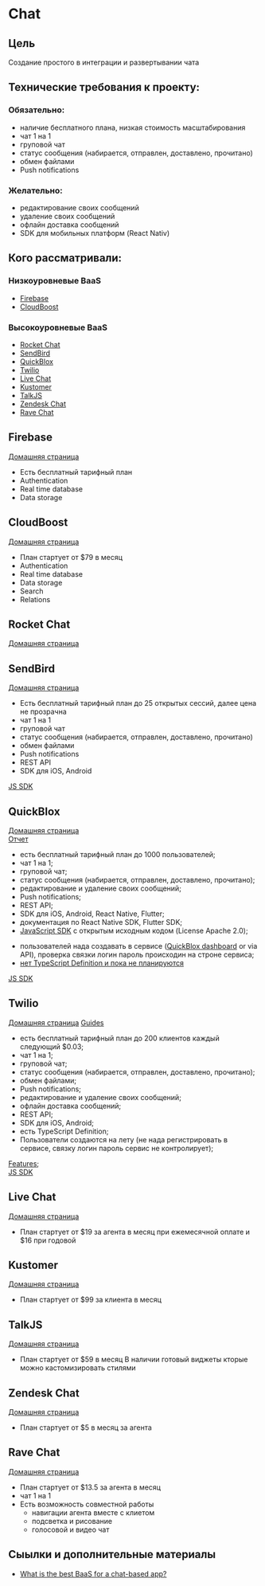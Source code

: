 # Chat

## Цель
Создание простого в интеграции и развертывании чата

## Технические требования к проекту:
### Обязательно:
+ наличие бесплатного плана, низкая стоимость масштабирования
+ чат 1 на 1
+ груповой чат
+ статус сообщения (набирается, отправлен, доставлено, прочитано)
+ обмен файлами
+ Push notifications

### Желательно:
+ редактирование своих сообщений
+ удаление своих сообщений
+ офлайн доставка сообщений
+ SDK для мобильных платформ (React Nativ)

## Кого рассматривали:

### Низкоуровневые BaaS
- [Firebase](#firebase)
- [CloudBoost](#cloudboost)

### Высокоуровневые BaaS
- [Rocket Chat](#rocket-chat)
- [SendBird](#sendbird)
- [QuickBlox](#quickblox)
- [Twilio](#twilio)
- [Live Chat](#live-chat)
- [Kustomer](#kustomer)
- [TalkJS](#talkjs)
- [Zendesk Chat](#zendesk-chat)
- [Rave Chat](#rave-chat)

## Firebase
[Домашняя страница](https://firebase.google.com/)
+ Есть бесплатный тарифный план
+ Authentication
+ Real time database
+ Data storage

## CloudBoost
[Домашняя страница](https://cloudboost.io/)
+ План стартует от $79 в месяц
+ Authentication
+ Real time database
+ Data storage
+ Search
+ Relations

## Rocket Chat
[Домашняя страница](https://rocket.chat/)

## SendBird
[Домашняя страница](https://sendbird.com)
+ Есть бесплатный тарифный план до 25 открытых сессий, далее цена не прозрачна
+ чат 1 на 1
+ груповой чат
+ статус сообщения (набирается, отправлен, доставлено, прочитано)
+ обмен файлами
+ Push notifications
+ REST API
+ SDK для iOS, Android

[JS SDK](https://docs.sendbird.com/javascript)

## QuickBlox
[Домашняя страница](https://quickblox.com)<br/>
[Отчет](./doc/quickblox.md)
+ есть бесплатный тарифный план до 1000 пользователей;
+ чат 1 на 1;
+ груповой чат;
+ статус сообщения (набирается, отправлен, доставлено, прочитано);
+ редактирование и удаление своих сообщений;
+ Push notifications;
+ REST API;
+ SDK для iOS, Android, React Native, Flutter;
+ документация по React Native SDK, Flutter SDK;
+ [JavaScript SDK](https://github.com/QuickBlox/quickblox-javascript-sdk) с открытым исходным кодом (License Apache 2.0);
- пользователей нада создавать в сервисе ([QuickBlox dashboard](https://admin.quickblox.com/) or via API), проверка связки логин пароль происходин на строне сервиса;
- [нет TypeScript Definition и пока не планируются](https://github.com/QuickBlox/quickblox-javascript-sdk/issues/299)

[JS SDK](https://docs.quickblox.com/docs/js-quick-start)

## Twilio
[Домашняя страница](https://www.twilio.com)
[Guides](./doc/twilio.md)
+ есть бесплатный тарифный план до 200 клиентов каждый следующий $0.03;
+ чат 1 на 1;
+ груповой чат;
+ статус сообщения (набирается, отправлен, доставлено, прочитано);
+ обмен файлами;
+ Push notifications;
+ редактирование и удаление своих сообщений;
+ офлайн доставка сообщений;
+ REST API;
+ SDK для iOS, Android;
+ есть TypeScript Definition;
+ Пользователи создаются на лету (не нада регистрировать в сервисе, связку логин пароль сервис не контролирует);

[Features](https://www.twilio.com/chat/features);<br/>
[JS SDK](http://media.twiliocdn.com/sdk/js/chat/releases/3.3.4/docs/)<br/>

## Live Chat
[Домашняя страница](https://www.livechatinc.com/ru/)
+ План стартует от $19 за агента в месяц при ежемесячной оплате и $16 при годовой

## Kustomer
[Домашняя страница](https://www.kustomer.com)
+ План стартует от $99 за клиента в месяц

## TalkJS
[Домашняя страница](https://talkjs.com/)
+ План стартует от $59 в месяц
В наличии готовый виджеты кторые можно кастомизировать стилями

## Zendesk Chat
[Домашняя страница](https://www.zendesk.com/chat/)
+ План стартует от $5 в месяц за агента

## Rave Chat
[Домашняя страница](https://www.revechat.com/)
+ План стартует от $13.5 за агента в месяц
+ чат 1 на 1
+ Есть возможность совместной работы
  + навигации агента вместе с клиетом
  + подсветка и рисование
  + голосовой и видео чат

## Сыылки и дополнительные материалы
- [What is the best BaaS for a chat-based app?](https://www.quora.com/What-is-the-best-BaaS-for-a-chat-based-app)